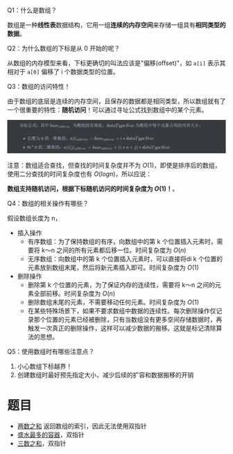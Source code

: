
Q1：什么是数组？

数组是一种**线性表**数据结构，它用一组**连续的内存空间**来存储一组具有**相同类型的数据**。

Q2：为什么数组的下标是从 0 开始的呢？

从数组的内存模型来看，下标更确切的叫法应该是"偏移(offset)"，如 `a[i]` 表示其相对于 `a[0]` 偏移了 i 个数据类型的位置。

Q3：数组的访问特性！

由于数组的底层是连续的内存空间，且保存的数据都是相同类型，所以数组就有了一个很重要的特性：**随机访问**！可以通过寻址公式找到数组中的某个元素。

![数组的寻址公式](../../images/array_address.png)

注意：数组适合查找，但查找的时间复杂度并不为 $O(1)$，即使是排序后的数组，使用二分查找的时间复杂度也有 $O(logn)$，所以应说：

**数组支持随机访问，根据下标随机访问的时间复杂度为 $O(1)$！**。

Q4：数组的相关操作有哪些？

假设数组长度为 n，

- 插入操作
  - 有序数组：为了保持数组的有序，向数组中的第 k 个位置插入元素时，需要将 k～n 之间的所有元素都后移一位。时间复杂度为 $O(n)$
  - 无序数组：向数组中的第 k 个位置插入元素时，可以直接将di k 个位置的元素放到数组末尾，然后将新元素插入即可。时间复杂度为 $O(1)$
- 删除操作
  - 删除第 k 个位置的元素，为了保证内存的连续性，需要将 k～n 之间的元素全部前移。时间复杂度为 $O(n)$
  - 删除数组末尾的元素，不需要移动任何元素。时间复杂度为 $O(1)$
  - 在某些特殊场景下，如果不要求数组中数据的连续性。每次删除操作仅记录那个位置的元素已经被删除，只有当数组没有更多空间存储数据时，再触发一次真正的删除操作，这样可以减少数据的搬移。这就是标记清除算法的思想。

Q5：使用数组时有哪些注意点？

1. 小心数组下标越界！
2. 创建数组时最好预先指定大小，减少后续的扩容和数据搬移的开销

# 题目

- [两数之和](1_twoSum_test.go) 返回数组的索引，因此无法使用双指针
- [盛水最多的容器](11_mostWater_test.go)，双指针
- [三数之和](15_3Sum_test.go)，双指针


